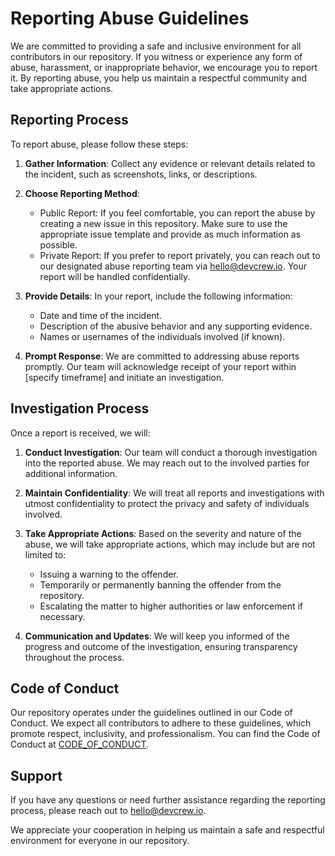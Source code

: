 # Reporting Abuse Guidelines

We are committed to providing a safe and inclusive environment for all contributors in our repository. If you witness or experience any form of abuse, harassment, or inappropriate behavior, we encourage you to report it. By reporting abuse, you help us maintain a respectful community and take appropriate actions.

## Reporting Process

To report abuse, please follow these steps:

1. **Gather Information**: Collect any evidence or relevant details related to the incident, such as screenshots, links, or descriptions.

2. **Choose Reporting Method**:
   - Public Report: If you feel comfortable, you can report the abuse by creating a new issue in this repository. Make sure to use the appropriate issue template and provide as much information as possible.
   - Private Report: If you prefer to report privately, you can reach out to our designated abuse reporting team via hello@devcrew.io. Your report will be handled confidentially.

3. **Provide Details**: In your report, include the following information:
   - Date and time of the incident.
   - Description of the abusive behavior and any supporting evidence.
   - Names or usernames of the individuals involved (if known).

4. **Prompt Response**: We are committed to addressing abuse reports promptly. Our team will acknowledge receipt of your report within [specify timeframe] and initiate an investigation.

## Investigation Process

Once a report is received, we will:

1. **Conduct Investigation**: Our team will conduct a thorough investigation into the reported abuse. We may reach out to the involved parties for additional information.

2. **Maintain Confidentiality**: We will treat all reports and investigations with utmost confidentiality to protect the privacy and safety of individuals involved.

3. **Take Appropriate Actions**: Based on the severity and nature of the abuse, we will take appropriate actions, which may include but are not limited to:
   - Issuing a warning to the offender.
   - Temporarily or permanently banning the offender from the repository.
   - Escalating the matter to higher authorities or law enforcement if necessary.

4. **Communication and Updates**: We will keep you informed of the progress and outcome of the investigation, ensuring transparency throughout the process.

## Code of Conduct

Our repository operates under the guidelines outlined in our Code of Conduct. We expect all contributors to adhere to these guidelines, which promote respect, inclusivity, and professionalism. You can find the Code of Conduct at [CODE_OF_CONDUCT](https://github.com/DevCrew-io/chatgpt-ios-sdk/blob/feat/fine-tune/CODE_OF_CONDUCT.md).

## Support

If you have any questions or need further assistance regarding the reporting process, please reach out to hello@devcrew.io.

We appreciate your cooperation in helping us maintain a safe and respectful environment for everyone in our repository.

